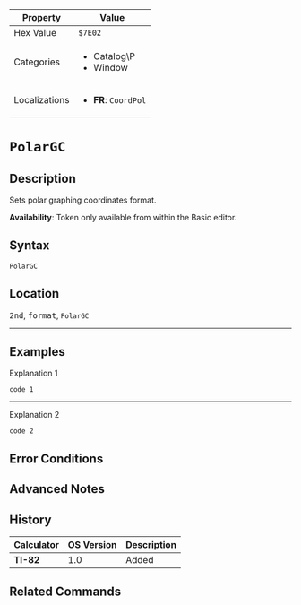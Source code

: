 | Property      | Value |
|---------------|-------|
| Hex Value     | `$7E02`|
| Categories    | <ul><li>Catalog\P</li><li>Window</li></ul> |
| Localizations | <ul><li><b>FR</b>: `CoordPol`</li></ul> |

# `PolarGC`

## Description
Sets polar graphing coordinates format.


<b>Availability</b>: Token only available from within the Basic editor.

## Syntax
`PolarGC`

## Location
<kbd>2nd</kbd>, <kbd>format</kbd>, `PolarGC`
<hr>

## Examples

Explanation 1
```ti-basic
code 1
```
---
Explanation 2
```ti-basic
code 2
```

## Error Conditions


## Advanced Notes


## History
| Calculator | OS Version | Description |
|------------|------------|-------------|
| <b>TI-82</b> | 1.0 | Added

## Related Commands

    
